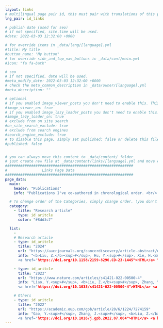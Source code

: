 ```yaml
---
layout: links
# multilingual page pair id, this must pair with translations of this page. (This name must be unique)
lng_pair: id_links

# publish date (used for seo)
# if not specified, site.time will be used.
#date: 2022-03-03 12:32:00 +0000

# for override items in _data/lang/[language].yml
#title: My title
#button_name: "My button"
# for override side_and_top_nav_buttons in _data/conf/main.yml
#icon: "fa fa-bath"

# seo
# if not specified, date will be used.
#meta_modify_date: 2022-03-03 12:32:00 +0000
# check the meta_common_description in _data/owner/[language].yml
#meta_description: ""

# optional
# if you enabled image_viewer_posts you don't need to enable this. This is only if image_viewer_posts = false
#image_viewer_on: true
# if you enabled image_lazy_loader_posts you don't need to enable this. This is only if image_lazy_loader_posts = false
#image_lazy_loader_on: true
# exclude from on site search
#on_site_search_exclude: true
# exclude from search engines
#search_engine_exclude: true
# to disable this page, simply set published: false or delete this file
#published: false


# you can always move this content to _data/content/ folder
# just create new file at _data/content/links/[language].yml and move content below.
###########################################################
#                Links Page Data
###########################################################
page_data:
  main:
    header: "Publications"
    info: "Publications I've co-authored in chronological order. <br/> <u>(co)first author<u>"

  # To change order of the Categories, simply change order. (you don't need to change list order.)
  category:
    - title: "Research article"
      type: id_aritcle
      color: "#8dd3c7"

  list:
    -
    # Research article
    - type: id_aritcle
      title: "2024"
      url: "https://aacrjournals.org/cancerdiscovery/article-abstract/doi/10.1158/2159-8290.CD-23-1445/735072/Single-cell-chromatin-accessibility-analysis"
      info: "<b>Liu, Z.</b><sup>#</sup>, Hu, Y.<sup>#</sup>, Xie, H.<sup>#</sup>, Chen, K.<sup>#</sup>, Wen, L., Fu, W., Zhou, X.†, Tang, F.†, 2024. Single-Cell Chromatin Accessibility Analysis Reveals the Epigenetic Basis and Signature Transcription Factors for the Molecular Subtypes of Colorectal Cancers. <i>Cancer Discovery</i> OF1–OF24.<br/>
      <a href="https://doi.org/10.1158/2159-8290.CD-23-1445">HTML</a> "

    - type: id_aritcle
      title: "2023"
      url: "https://www.nature.com/articles/s41421-022-00500-4"
      info: "Liao, Y.<sup>#</sup>, <b>Liu, Z.</b><sup>#</sup>, Zhang, Y.<sup>#</sup>, Lu, P., Wen, L., Tang, F.†, 2023. High-throughput and high-sensitivity full-length single-cell RNA-seq analysis on third-generation sequencing platform. <i>Cell Discovery 9, 5.<br/>
      <a href="https://doi.org/10.1038/s41421-022-00500-4">HTML</a> <a href="/assets/publication/s41421-022-00500-4.pdf">PDF</a>"

    # Others
    - type: id_aritcle
      title: "2022"
      url: "https://academic.oup.com/gpb/article/20/6/1224/7274159"
      info: "Gao, Y.<sup>#</sup>, Zhang, J.<sup>#</sup>, <b>Liu, Z.</b><sup>#</sup>, Qi, S.<sup>#</sup>, Guo, X., Wang, H., Cheng, Y., Tian, S., Ma, M., Peng, H., Wen, L., Tang, F.†, Yao, Y.†, 2022. Single-cell Sequencing Reveals Clearance of Blastula Chromosomal Mosaicism in In Vitro Fertilization Babies. <i>Genomics, Proteomics & Bioinformatics<i> 20, 1224–1231.<br/>
      <a href="https://doi.org/10.1016/j.gpb.2022.07.004">HTML</a> <a href="/assets/publication/1-s2.0-S1672022922000882-main.pdf">PDF</a>"
---
```







